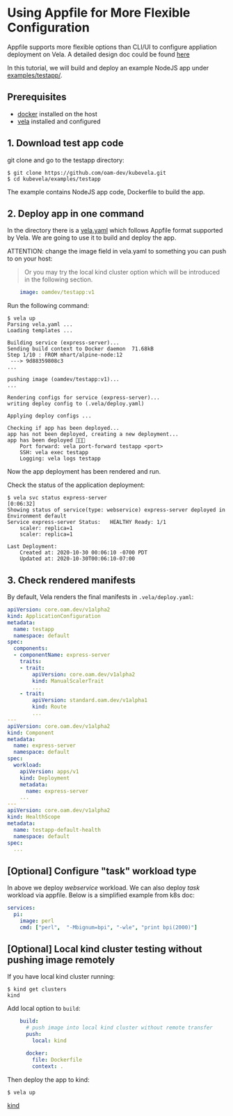# Using Appfile for More Flexible Configuration

Appfile supports more flexible options than CLI/UI to configure appliation deployment on Vela.
A detailed design doc could be found [here](../../design/appfile-design.md)

In this tutorial, we will build and deploy an example NodeJS app under [examples/testapp/](https://github.com/oam-dev/kubevela/tree/master/examples/testapp).

## Prerequisites

- [docker](https://docs.docker.com/get-docker/) installed on the host
- [vela](../../install.md) installed and configured

## 1. Download test app code

git clone and go to the testapp directory:

```console
$ git clone https://github.com/oam-dev/kubevela.git
$ cd kubevela/examples/testapp
```

The example contains NodeJS app code, Dockerfile to build the app.

## 2. Deploy app in one command

In the directory there is a [vela.yaml](../../../examples/testapp/vela.yaml) which follows Appfile format supported by Vela.
We are going to use it to build and deploy the app.

ATTENTION: change the image field in vela.yaml to something you can push to on your host:

> Or you may try the local kind cluster option which will be introduced in the following section.

```yaml
    image: oamdev/testapp:v1
```

Run the following command:

```console
$ vela up
Parsing vela.yaml ...
Loading templates ...

Building service (express-server)...
Sending build context to Docker daemon  71.68kB
Step 1/10 : FROM mhart/alpine-node:12
 ---> 9d88359808c3
...

pushing image (oamdev/testapp:v1)...
...

Rendering configs for service (express-server)...
writing deploy config to (.vela/deploy.yaml)

Applying deploy configs ...

Checking if app has been deployed...
app has not been deployed, creating a new deployment...
app has been deployed 🚀🚀🚀
	Port forward: vela port-forward testapp <port>
	SSH: vela exec testapp
	Logging: vela logs testapp
```

Now the app deployment has been rendered and run.

Check the status of the application deployment:

```console
$ vela svc status express-server                                                                                                                               [0:06:32]
Showing status of service(type: webservice) express-server deployed in Environment default
Service express-server Status:	 HEALTHY Ready: 1/1
	scaler: replica=1
	scaler: replica=1

Last Deployment:
	Created at: 2020-10-30 00:06:10 -0700 PDT
	Updated at: 2020-10-30T00:06:10-07:00
```

## 3. Check rendered manifests

By default, Vela renders the final manifests in `.vela/deploy.yaml`:

```yaml
apiVersion: core.oam.dev/v1alpha2
kind: ApplicationConfiguration
metadata:
  name: testapp
  namespace: default
spec:
  components:
  - componentName: express-server
    traits:
    - trait:
        apiVersion: core.oam.dev/v1alpha2
        kind: ManualScalerTrait
        ...
    - trait:
        apiVersion: standard.oam.dev/v1alpha1
        kind: Route
        ...
---
apiVersion: core.oam.dev/v1alpha2
kind: Component
metadata:
  name: express-server
  namespace: default
spec:
  workload:
    apiVersion: apps/v1
    kind: Deployment
    metadata:
      name: express-server
    ...
---
apiVersion: core.oam.dev/v1alpha2
kind: HealthScope
metadata:
  name: testapp-default-health
  namespace: default
spec:
  ...
```

## [Optional] Configure "task" workload type

In above we deploy *webservice* workload. We can also deploy *task* workload via appfile.
Below is a simplified example from k8s doc:

```yaml
services:
  pi:
    image: perl 
    cmd: ["perl",  "-Mbignum=bpi", "-wle", "print bpi(2000)"]
```

## [Optional] Local kind cluster testing without pushing image remotely

If you have local kind cluster running:

```console
$ kind get clusters
kind
```

Add local option to `build`:

```yaml
    build:
      # push image into local kind cluster without remote transfer
      push:
        local: kind

      docker:
        file: Dockerfile
        context: .
```

Then deploy the app to kind:

```console
$ vela up
```

[kind](https://kind.sigs.k8s.io/)

